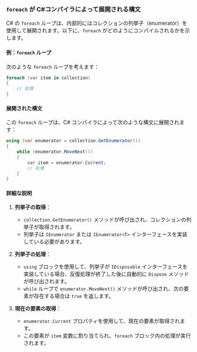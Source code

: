 ### `foreach` が C#コンパイラによって展開される構文

C# の `foreach` ループは、内部的にはコレクションの列挙子（enumerator）を使用して展開されます。以下に、`foreach` がどのようにコンパイルされるかを示します。

#### 例：`foreach` ループ

次のような `foreach` ループを考えます：

```csharp
foreach (var item in collection)
{
    // 処理
}
```

#### 展開された構文

この `foreach` ループは、C# コンパイラによって次のような構文に展開されます：

```csharp
using (var enumerator = collection.GetEnumerator())
{
    while (enumerator.MoveNext())
    {
        var item = enumerator.Current;
        // 処理
    }
}
```

#### 詳細な説明

1. **列挙子の取得**：
    - `collection.GetEnumerator()` メソッドが呼び出され、コレクションの列挙子が取得されます。
    - 列挙子は `IEnumerator` または `IEnumerator<T>` インターフェースを実装している必要があります。

2. **列挙子の処理**：
    - `using` ブロックを使用して、列挙子が `IDisposable` インターフェースを実装している場合、反復処理が終了した後に自動的に `Dispose` メソッドが呼び出されます。
    - `while` ループで `enumerator.MoveNext()` メソッドが呼び出され、次の要素が存在する場合は `true` を返します。

3. **現在の要素の取得**：
    - `enumerator.Current` プロパティを使用して、現在の要素が取得されます。
    - この要素が `item` 変数に割り当てられ、`foreach` ブロック内の処理が実行されます。

